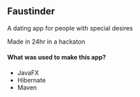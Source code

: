 ## Faustinder
<p>A dating app for people with special desires</p>
<p>Made in 24hr in a hackaton</p>

#### What was used to make this app?
  * JavaFX
  * Hibernate
  * Maven
